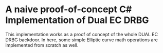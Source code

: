 # A naive proof-of-concept C# Implementation of Dual EC DRBG
This implementation works as a proof of concept of the whole DUAL EC DRBG backdoor.
In here, some simple Elliptic curve math operations are implemented from scratch as well.
